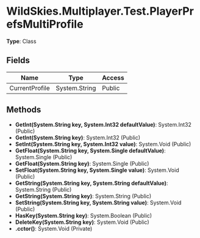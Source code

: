 ﻿# WildSkies.Multiplayer.Test.PlayerPrefsMultiProfile

**Type**: Class

## Fields

| Name | Type | Access |
|------|------|--------|
| CurrentProfile | System.String | Public |

## Methods

- **GetInt(System.String key, System.Int32 defaultValue)**: System.Int32 (Public)
- **GetInt(System.String key)**: System.Int32 (Public)
- **SetInt(System.String key, System.Int32 value)**: System.Void (Public)
- **GetFloat(System.String key, System.Single defaultValue)**: System.Single (Public)
- **GetFloat(System.String key)**: System.Single (Public)
- **SetFloat(System.String key, System.Single value)**: System.Void (Public)
- **GetString(System.String key, System.String defaultValue)**: System.String (Public)
- **GetString(System.String key)**: System.String (Public)
- **SetString(System.String key, System.String value)**: System.Void (Public)
- **HasKey(System.String key)**: System.Boolean (Public)
- **DeleteKey(System.String key)**: System.Void (Public)
- **.cctor()**: System.Void (Private)

